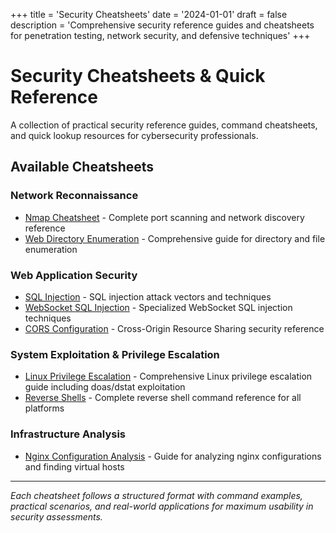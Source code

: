 +++
title = 'Security Cheatsheets'
date = '2024-01-01'
draft = false
description = 'Comprehensive security reference guides and cheatsheets for penetration testing, network security, and defensive techniques'
+++

# Security Cheatsheets & Quick Reference

A collection of practical security reference guides, command cheatsheets, and quick lookup resources for cybersecurity professionals.

## Available Cheatsheets

### Network Reconnaissance
- [Nmap Cheatsheet](/cheatsheets/nmap/) - Complete port scanning and network discovery reference
- [Web Directory Enumeration](/cheatsheets/web-directory-enumeration/) - Comprehensive guide for directory and file enumeration

### Web Application Security  
- [SQL Injection](/cheatsheets/sql-injection/) - SQL injection attack vectors and techniques
- [WebSocket SQL Injection](/cheatsheets/websocket-sql-injection/) - Specialized WebSocket SQL injection techniques
- [CORS Configuration](/cheatsheets/cors/) - Cross-Origin Resource Sharing security reference

### System Exploitation & Privilege Escalation
- [Linux Privilege Escalation](/cheatsheets/linux-privilege-escalation/) - Comprehensive Linux privilege escalation guide including doas/dstat exploitation
- [Reverse Shells](/cheatsheets/reverse-shells/) - Complete reverse shell command reference for all platforms

### Infrastructure Analysis
- [Nginx Configuration Analysis](/cheatsheets/nginx-configuration-analysis/) - Guide for analyzing nginx configurations and finding virtual hosts

---

*Each cheatsheet follows a structured format with command examples, practical scenarios, and real-world applications for maximum usability in security assessments.*